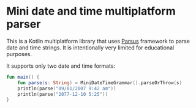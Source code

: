 # Mini date and time multiplatform parser

This is a Kotlin multiplatform library that uses [Parsus](https://github.com/alllex/parsus) framework to parse date and time strings.
It is intentionally very limited for educational purposes.

It supports only two date and time formats:

```kotlin
fun main() {
    fun parse(s: String) = MiniDateTimeGrammar().parseOrThrow(s)
    println(parse("09/01/2007 9:42 am"))
    println(parse("2077-12-10 5:25"))
}
```
